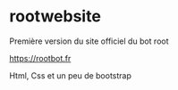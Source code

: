 # rootwebsite
Première version du site officiel du bot root

https://rootbot.fr

Html, Css et un peu de bootstrap

